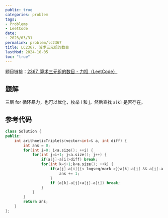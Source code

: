 ```yaml
---
public: true
categories: problem
tags:
- Problems
- LeetCode
date:
- 2023/03/31
permalink: problem/lc2367
title: LC2367. 算术三元组的数目
lastMod: 2024-10-05
toc: "true"
---
```


题目链接：[2367. 算术三元组的数目 - 力扣（LeetCode）](https://leetcode.cn/problems/number-of-arithmetic-triplets/)
<!--more-->
## 题解
三层 for 循环暴力，也可以优化，枚举 i 和 j，然后查找 `a[k]` 是否存在。
## 参考代码
```cpp
class Solution {
public:
    int arithmeticTriplets(vector<int>& a, int diff) {
        int ans = 0;
        for(int i=0; i<a.size(); ++i) {
            for(int j=i+1; j<a.size(); j++) {
                if(a[j]-a[i]>diff) break;
                for(int k=j+1;k<a.size(); ++k) {
                    if(a[j]-a[i]{{< logseq/mark >}}a[k]-a[j] && a[j]-a[i]{{< / logseq/mark >}}diff) {
                        ans += 1;
                    }
                    if (a[k]-a[j]>a[j]-a[i]) break;
                }
            }
        }
        return ans;
    }
};
```
